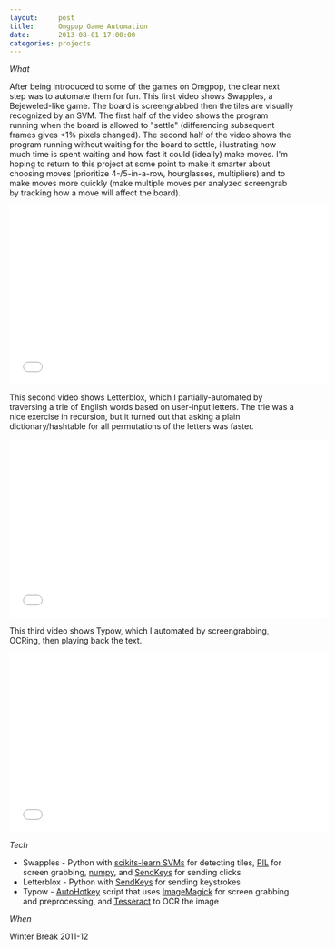 ```yaml
---
layout:     post
title:      Omgpop Game Automation
date:       2013-08-01 17:00:00
categories: projects
---
```


*What*

After being introduced to some of the games on Omgpop, the clear next step was
to automate them for fun. This first video shows Swapples, a Bejeweled-like
game. The board is screengrabbed then the tiles are visually recognized by an
SVM. The first half of the video shows the program running when the board is
allowed to "settle" (differencing subsequent frames gives <1% pixels changed).
The second half of the video shows the program running without waiting for the
board to settle, illustrating how much time is spent waiting and how fast it
could (ideally) make moves. I'm hoping to return to this project at some point
to make it smarter about choosing moves (prioritize 4-/5-in-a-row, hourglasses,
multipliers) and to make moves more quickly (make multiple moves per analyzed
screengrab by tracking how a move will affect the board).

<iframe width="560" height="315" src="//www.youtube.com/embed/BDNRC0w8K28?rel=0" frameborder="0" allowfullscreen></iframe>

This second video shows Letterblox, which I partially-automated by traversing a
trie of English words based on user-input letters. The trie was a nice exercise
in recursion, but it turned out that asking a plain dictionary/hashtable for
all permutations of the letters was faster.

<iframe width="560" height="315" src="//www.youtube.com/embed/sAAE5W9UKj4?rel=0" frameborder="0" allowfullscreen></iframe>

This third video shows Typow, which I automated by screengrabbing, OCRing,
then playing back the text.

<iframe width="560" height="315" src="//www.youtube.com/embed/C9K743W2EQQ?rel=0" frameborder="0" allowfullscreen></iframe>

*Tech*

* Swapples - Python with [scikits-learn SVMs][svm] for detecting tiles,
[PIL][pil] for screen grabbing, [numpy][numpy], and [SendKeys][sendkeys] for
sending clicks
* Letterblox - Python with [SendKeys][sendkeys] for sending keystrokes
* Typow - [AutoHotkey][ahk] script that uses [ImageMagick][imgmagick] for
screen grabbing and preprocessing, and [Tesseract][tess] to OCR the image

*When*

Winter Break 2011-12


[svm]: http://scikit-learn.org/stable/modules/svm.html
[pil]: http://www.pythonware.com/products/pil/
[numpy]: http://www.numpy.org/
[sendkeys]: http://www.rutherfurd.net/python/sendkeys/
[ahk]: http://www.autohotkey.com/
[imgmagick]: http://www.imagemagick.org/script/index.php
[tess]: https://code.google.com/p/tesseract-ocr/
